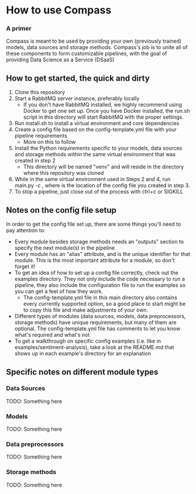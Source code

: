 # How to use Compass
### A primer

Compass is meant to be used by providing your own (previously trained) models, data sources and storage methods.  Compass's job is to unite all of these components to form customizable pipelines, with the goal of providing Data Science as a Service (DSaaS)

## How to get started, the quick and dirty
1. Clone this repository
2. Start a RabbitMQ server instance, preferably locally
	- If you don't have RabbitMQ installed, we highly recommend using Docker to get one set up. Once you have Docker installed, the run.sh script in this directory will start RabbitMQ with the proper settings.
3. Run install.sh to install a virtual environment and core dependencies
4. Create a config file based on the config-template.yml file with your pipeline requirements
	- More on this to follow
5. Install the Python requirements specific to your models, data sources and storage methods within the same virtual environment that was created in step 2
	- This directory will be named "venv" and will reside in the directory where this repository was cloned
6. While in the same virtual environment used in Steps 2 and 4, run main.py -c <config-file>, where <config-file> is the location of the config file you created in step 3.
7. To stop a pipeline, just close out of the process with ctrl+c or SIGKILL

## Notes on the config file setup
In order to get the config file set up, there are some things you'll need to pay attention to:
- Every module besides storage methods needs an "outputs" section to specify the next module(s) in the pipeline
- Every module has an "alias" attribute, and is the unique identifier for that module.  This is the most important attribute for a module, so don't forget it!
- To get an idea of how to set up a config file correctly, check out the examples directory.  They not only include the code necessary to run a pipeline, they also include the configuration file to run the examples so you can get a feel of how they work.
	- The config-template.yml file in this main directory also contains every currently supported option, so a good place to start might be to copy this file and make adjustments of your own.
- Different types of modules (data sources, models, data preprocessors, storage methods) have unique requirements, but many of them are optional.  The config-template.yml file has comments to let you know what's required and what's not
- To get a walkthrough on specific config examples (i.e. like in examples/sentiment-analysis), take a look at the README.md that shows up in each example's directory for an explanation

## Specific notes on different module types
### Data Sources
TODO: Something here

### Models
TODO: Something here

### Data preprocessors
TODO: Something here

### Storage methods
TODO: Something here
